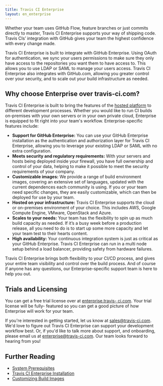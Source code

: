 ```yaml
---
title: Travis CI Enterprise
layout: en_enterprise
---
```


Whether your team uses GitHub Flow, feature branches or just commits directly to
master, Travis CI Enterprise supports your way of shipping code. Travis CIs’
integration with GitHub gives your team the highest confidence with every change
made.

<div id='toc'></div>

Travis CI Enterprise is built to integrate with GitHub Enterprise. Using OAuth
for authentication, we sync your users permissions to make sure they only have
access to the repositories you want them to have access to. This allows you to
use LDAP or SAML to manage your users access. Travis CI Enterprise also
integrates with GitHub.com, allowing you greater control over your security, and
to scale out your build infrastructure as needed.

## Why choose Enterprise over travis-ci.com?

Travis CI Enterprise is built to bring the features of the [hosted
platform](/user/travis-pro) to different development processes. Whether you
would like to run CI builds on-premises with your own servers or in your own
private cloud, Enterprise is equipped to fit right into your team's workflow.
Enterprise-specific features include:

* **Support for GitHub Enterprise:** You can use your GitHub Enterprise
installation as the authentication and authorization layer for Travis CI
Enterprise, allowing you to leverage your existing LDAP or SAML with no
extra configuration.
* **Meets security and regulatory requirements:**  With your servers and hosts
being deployed inside your firewall, you have full ownership and control of
your data, helping to make it possible to meet the security requirements of
your company.
* **Customizable images:**  We provide a range of build environment images,
covering an extensive set of languages, updated with the current dependences
each community is using. If you or your team need specific changes, they are
easily customizable, which can then be deployed for use by your team.
* **Hosted on your infrastructure:** Travis CI Enterprise supports the cloud
or on-premises environment of your choice. This includes AWS, Google Compute
Engine, VMware, OpenStack and Azure.
* **Scales to your needs:** Your team has the flexibility to spin up as much build
capacity as needed. If it’s a busy week before a production release, all you
need to do is to start up some more capacity and let your team test to their
hearts content.
* **High availability:** Your continuous integration system is just as critical
 as your GitHub Enterprise. Travis CI Enterprise can run in a multi node setup
 behind a load balancer, providing safety from hardware failures.

Travis CI Enterprise brings both flexibility to your CI/CD process, and gives
your entire team visibility and control over the build process. And of course if
anyone has any questions, our Enterprise-specific support team is here to help
you out.

## Trials and Licensing

You can get a free trial license over at [enterprise.travis-
ci.com](https://enterprise.travis-ci.com/). Your trial license will be fully-
featured so you can get a good picture of how Enterprise will work for your
team.

If you're interested in getting started, let us know at [sales@travis-ci.com](mailto:sales@travis-ci.com). We'd love to figure out Travis CI Enterprise can support
your development workflow best. Or, if you'd like to talk more about support, and onboarding, 
please email us at [enterprise@travis-ci.com](mailto:enterprise@travis-ci.com). Our
team looks forward to hearing from you!

## Further Reading  
  * [System Prerequisites](/user/enterprise/prerequisites)  
  * [Travis CI Enterprise Installation](/user/enterprise/installation)
  * [Customizing Build Images](/user/enterprise/build-images)
